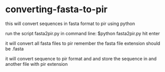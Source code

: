 # converting-fasta-to-pir
this will convert sequences in fasta format to pir using python

run the script fasta2pir.py in command line:
$python fasta2pir.py 
hit enter

it will convert all fasta files to pir 
remember the fasta file extension should be .fasta

it will convert sequence to pir format and and store the sequence in and another file with pir extension
